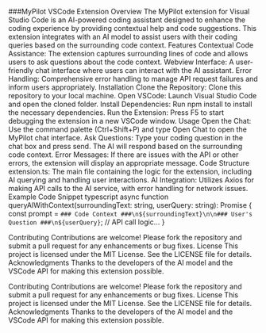 ###MyPilot VSCode Extension
Overview
The MyPilot extension for Visual Studio Code is an AI-powered coding assistant designed to enhance the coding experience by providing contextual help and code suggestions. This extension integrates with an AI model to assist users with their coding queries based on the surrounding code context.
Features
Contextual Code Assistance: The extension captures surrounding lines of code and allows users to ask questions about the code context.
Webview Interface: A user-friendly chat interface where users can interact with the AI assistant.
Error Handling: Comprehensive error handling to manage API request failures and inform users appropriately.
Installation
Clone the Repository: Clone this repository to your local machine.
Open VSCode: Launch Visual Studio Code and open the cloned folder.
Install Dependencies: Run npm install to install the necessary dependencies.
Run the Extension: Press F5 to start debugging the extension in a new VSCode window.
Usage
Open the Chat: Use the command palette (Ctrl+Shift+P) and type Open Chat to open the MyPilot chat interface.
Ask Questions: Type your coding question in the chat box and press send. The AI will respond based on the surrounding code context.
Error Messages: If there are issues with the API or other errors, the extension will display an appropriate message.
Code Structure
extension.ts: The main file containing the logic for the extension, including AI querying and handling user interactions.
AI Integration: Utilizes Axios for making API calls to the AI service, with error handling for network issues.
Example Code Snippet
typescript
async function queryAIWithContext(surroundingText: string, userQuery: string): Promise<string> {
    const prompt = `### Code Context ###\n${surroundingText}\n\n### User's Question ###\n${userQuery}`;
    // API call logic...
}

Contributing
Contributions are welcome! Please fork the repository and submit a pull request for any enhancements or bug fixes.
License
This project is licensed under the MIT License. See the LICENSE file for details.
Acknowledgments
Thanks to the developers of the AI model and the VSCode API for making this extension possible.

Contributing
Contributions are welcome! Please fork the repository and submit a pull request for any enhancements or bug fixes.
License
This project is licensed under the MIT License. See the LICENSE file for details.
Acknowledgments
Thanks to the developers of the AI model and the VSCode API for making this extension possible.
